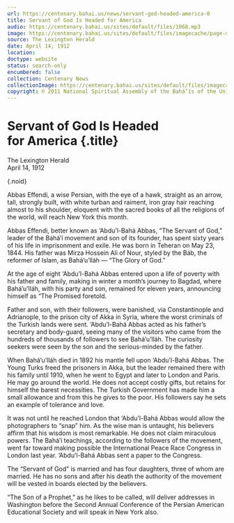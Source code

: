 ```yaml
---
url: https://centenary.bahai.us/news/servant-god-headed-america-0
title: Servant of God Is Headed for America
audio: https://centenary.bahai.us/sites/default/files/1068.mp3
image: https://centenary.bahai.us/sites/default/files/imagecache/page-main-image/images/press_clippings/04-14-1912%2CThe%20Lexington%20%28KY%29%20Herald%2CServant%20of%20God%20is%20Headed%20to%20America.png
source: The Lexington Herald
date: April 14, 1912
location: 
doctype: website
status: search-only
encumbered: false
collection: Centenary News
collectionImage: https://centenary.bahai.us/sites/default/files/imagecache/theme-image/main_image/abdulbaha-overview-small_0.jpg
copyright: © 2011 National Spiritual Assembly of the Bahá’ís of the United States
---
```



# Servant of God Is Headed for America {.title}

The Lexington Herald  
April 14, 1912  

{.noid}  



Abbas Effendi, a wise Persian, with the eye of a hawk, straight as an arrow, tall, strongly built, with white turban and raiment, iron gray hair reaching almost to his shoulder, eloquent with the sacred books of all the religions of the world, will reach New York this month.

Abbas Effendi, better known as ‘Abdu’l-Bahá Abbas, “The Servant of God,” leader of the Bahá’í movement and son of its founder, has spent sixty years of his life in imprisonment and exile. He was born in Teheran on May 23, 1844. His father was Mirza Hossein Ali of Nour, styled by the Báb, the reformer of Islam, as Bahá’u’lláh — “The Glory of God.”

At the age of eight ‘Abdu’l-Bahá Abbas entered upon a life of poverty with his father and family, making in winter a month’s journey to Bagdad, where Bahá’u’lláh, with his party and son, remained for eleven years, announcing himself as “The Promised foretold.

Father and son, with their followers, were banished, via Constantinople and Adrianople, to the prison city of Akka in Syria, where the worst criminals of the Turkish lands were sent. ‘Abdu’l-Bahá Abbas acted as his father’s secretary and body-guard, seeing many of the visitors who came from the hundreds of thousands of followers to see Bahá’u’lláh. The curiosity seekers were seen by the son and the serious-minded by the father.

When Bahá’u’lláh died in 1892 his mantle fell upon ‘Abdu’l-Bahá Abbas. The Young Turks freed the prisoners in Akka, but the leader remained there with his family until 1910, when he went to Egypt and later to London and Paris. He may go around the world. He does not accept costly gifts, but retains for himself the barest necessities. The Turkish Government has made him a small allowance and from this he gives to the poor. His followers say he sets an example of tolerance and love.

It was not until he reached London that ‘Abdu’l-Bahá Abbas would allow the photographers to “snap” him. As the wise man is untaught, his believers affirm that his wisdom is most remarkable. He does not claim miraculous powers. The Bahá’í teachings, according to the followers of the movement, went far toward making possible the International Peace Race Congress in London last year. ‘Abdu’l-Bahá Abbas sent a paper to the Congress.

The “Servant of God” is married and has four daughters, three of whom are married. He has no sons and after his death the authority of the movement will be vested in boards elected by the believers.

“The Son of a Prophet,” as he likes to be called, will deliver addresses in Washington before the Second Annual Conference of the Persian American Educational Society and will speak in New York also.